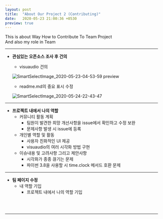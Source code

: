 ```yaml
---
layout: post
title:  "About Our Project 2 (Contributing)"
date:   2020-05-23 21:00:36 +0530
preview: true
---
```

This is about Way How to Contribute To Team Project<br>
And also my role in Team<br>

<hr/>

- **관심있는 오픈소스 조사 후 건의**
  - visuaudio 건의
  
  ![SmartSelectImage_2020-05-23-04-53-59 preview](https://user-images.githubusercontent.com/63662808/82729689-6ebd9580-9d34-11ea-9a4f-3b21f57aeea0.png)
  
  
  - readme.md의 중요 표시 수정
  
  ![SmartSelectImage_2020-05-24-22-43-47](https://user-images.githubusercontent.com/63662808/82755673-1b207a00-9e10-11ea-9248-86dcf7181266.png)
<hr/>

- **프로젝트 내에서 나의 역할**
  - 커뮤니티 활동 계획
      - 팀원이 발견한 희망 개선사항을 issue에서 확인하고 수정 보완
      - 문제사항 발생 시 issue에 등록 
  - 개인별 역할 및 활동
      - 사용자 친화적인 UI 제공
      - visuaudio의 여러 시각화 방법 구현
  - 이슈내용 및 고려사항 그리고 제안사항
      - 시각화가 종종 끊기는 문제
      - 파이썬 3.8을 사용할 시 time.clock 메서드 호환 문제
<hr/>

- **팀 페이지 수정**
  - 내 역할 기입
    - 프로젝트 내에서 나의 역할 기입
  
<br><br>

<hr/>

